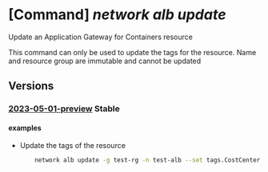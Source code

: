 # [Command] _network alb update_

Update an Application Gateway for Containers resource

This command can only be used to update the tags for the resource. Name and resource group are immutable and cannot be updated

## Versions

### [2023-05-01-preview](/Resources/mgmt-plane/L3N1YnNjcmlwdGlvbnMve30vcmVzb3VyY2Vncm91cHMve30vcHJvdmlkZXJzL21pY3Jvc29mdC5zZXJ2aWNlbmV0d29ya2luZy90cmFmZmljY29udHJvbGxlcnMve30=/2023-05-01-preview.xml) **Stable**

<!-- mgmt-plane /subscriptions/{}/resourcegroups/{}/providers/microsoft.servicenetworking/trafficcontrollers/{} 2023-05-01-preview -->

#### examples

- Update the tags of the resource
    ```bash
        network alb update -g test-rg -n test-alb --set tags.CostCenter=testBusinessGroup
    ```

